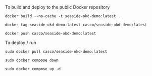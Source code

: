 To build and deploy to the public Docker repository

````
docker build --no-cache -t seaside-okd-demo:latest .

docker tag seaside-okd-demo:latest casco/seaside-okd-demo:latest

docker push casco/seaside-okd-demo:latest

````

To deploy / run

````
sudo docker pull casco/seaside-okd-demo:latest

sudo docker compose down

sudo docker compose up -d
````

